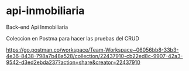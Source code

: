 # api-inmobiliaria
Back-end Api Inmobiliaria

Coleccion en Postma para hacer las pruebas del CRUD

https://go.postman.co/workspace/Team-Workspace~06056bb8-33b3-4e36-8438-798a7b48a528/collection/22437910-cb22ed8c-9907-42a3-9542-d3ed2ebda237?action=share&creator=22437910
